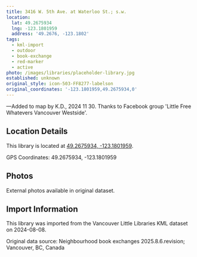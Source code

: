 ```yaml
---
title: 3416 W. 5th Ave. at Waterloo St.; s.w.
location:
  lat: 49.2675934
  lng: -123.1801959
  address: '49.2676, -123.1802'
tags:
  - kml-import
  - outdoor
  - book-exchange
  - red-marker
  - active
photo: /images/libraries/placeholder-library.jpg
established: unknown
original_style: icon-503-FF8277-labelson
original_coordinates: '-123.1801959,49.2675934,0'
---
```

—Added to map by K.D., 2024 11 30.
Thanks to Facebook group
 'Little Free Whatevers Vancouver Westside'.

## Location Details

This library is located at [49.2675934, -123.1801959](https://www.google.com/maps?q=49.2675934,-123.1801959).

GPS Coordinates: 49.2675934, -123.1801959

## Photos

External photos available in original dataset.

## Import Information

This library was imported from the Vancouver Little Libraries KML dataset on 2024-08-08.

Original data source: Neighbourhood book exchanges 2025.8.6.revision; Vancouver, BC, Canada
